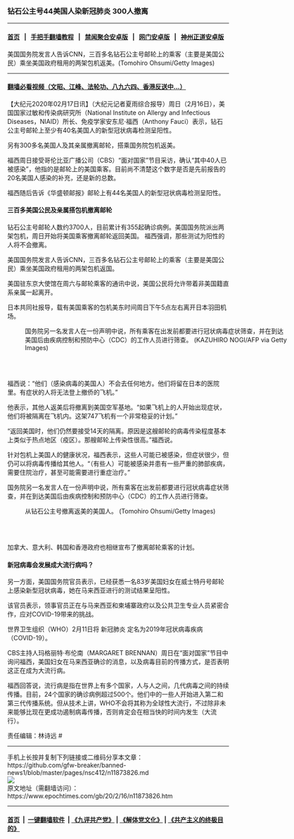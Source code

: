 ### 钻石公主号44美国人染新冠肺炎 300人撤离
------------------------

#### [首页](https://github.com/gfw-breaker/banned-news1/blob/master/README.md) &nbsp;&nbsp;|&nbsp;&nbsp; [手把手翻墙教程](https://github.com/gfw-breaker/guides/wiki) &nbsp;&nbsp;|&nbsp;&nbsp; [禁闻聚合安卓版](https://github.com/gfw-breaker/bn-android) &nbsp;&nbsp;|&nbsp;&nbsp; [网门安卓版](https://github.com/oGate2/oGate) &nbsp;&nbsp;|&nbsp;&nbsp; [神州正道安卓版](https://github.com/SzzdOgate/update) 



<div><img alt="" class="aligncenter wp-post-image" src="https://i.epochtimes.com/assets/uploads/2020/02/GettyImages-1206707424-600x400.jpg"/>
<div class="red16 caption">
 美国国务院发言人告诉CNN，三百多名钻石公主号邮轮上的乘客（主要是美国公民）乘坐美国政府租用的两架包机返美。(Tomohiro Ohsumi/Getty Images)
</div>
</div><hr/>

#### [翻墙必看视频（文昭、江峰、法轮功、八九六四、香港反送中...）](https://github.com/gfw-breaker/banned-news1/blob/master/pages/link3.md)

<div><p>
 【大纪元2020年02月17日讯】（大纪元记者夏雨综合报导）周日（2月16日），美国国家过敏和传染病研究所（National Institute on Allergy and Infectious Diseases，NIAID）所长、免疫学家安东尼·福西（Anthony Fauci）表示，钻石公主号邮轮上至少有40名美国人的新型冠状病毒检测呈阳性。
</p>
<p>
 另有300多名美国人及其亲属撤离邮轮，搭乘国务院包机返美。
</p>
<p>
 福西周日接受哥伦比亚广播公司（CBS）“面对国家”节目采访，确认“其中40人已被感染”，他指的是邮轮上的美国乘客。目前尚不清楚这个数字是否是先前报告的20名美国人感染的补充，还是新的总数。
</p>
<p>
 福西随后告诉《华盛顿邮报》邮轮上有44名美国人的新型冠状病毒检测呈阳性。
</p>
<h4>
 三百多美国公民及亲属搭包机撤离邮轮
</h4>
<p>
 钻石公主号邮轮人数约3700人，目前累计有355起确诊病例。美国国务院派出两架包机，周日开始将美国乘客撤离邮轮返回美国。 福西强调，那些测试为阳性的人将不会撤离。
</p>
<p>
 美国国务院发言人告诉CNN，三百多名钻石公主号邮轮上的乘客（主要是美国公民）乘坐美国政府租用的两架包机返国。
</p>
<p>
 美国驻东京大使馆在周六与邮轮乘客的通讯中说，美国公民将允许带着非美国籍直系亲属一起离开。
</p>
<p>
 日本共同社报导，载有美国乘客的包机美东时间周日下午5点左右离开日本羽田机场。
</p>
<figure class="wp-caption aligncenter" id="attachment_11873840" style="width: 600px">
 <ok href="http://i.epochtimes.com/assets/uploads/2020/02/GettyImages-1201369343.jpg">
  <img alt="" class="size-large wp-image-11873840" src="http://i.epochtimes.com/assets/uploads/2020/02/GettyImages-1201369343-600x399.jpg"/>
 </ok>
 <br/><figcaption class="wp-caption-text">
  国务院另一名发言人在一份声明中说，所有乘客在出发前都要进行冠状病毒症状筛查，并在到达美国后由疾病控制和预防中心（CDC）的工作人员进行筛查。 (KAZUHIRO NOGI/AFP via Getty Images)
 </figcaption><br/>
</figure><br/>
<p>
 福西说：“他们（感染病毒的美国人）不会去任何地方。他们将留在日本的医院里。有症状的人将无法登上撤侨的飞机。”
</p>
<p>
 他表示，其他人返美后将撤离到美国空军基地。“如果飞机上的人开始出现症状，他们将被隔离在飞机内。这架747飞机有一个非常稳妥的计划。”
</p>
<p>
 “返回美国时，他们仍然要接受14天的隔离。原因是这艘邮轮的病毒传染程度基本上类似于热点地区（疫区）。那艘邮轮上传染性很高。”福西说。
</p>
<p>
 针对包机上美国人的健康状况，福西表示，这些人可能已被感染，但症状很少，但仍可以将病毒传播给其他人。“（有些人）可能被感染并患有一些严重的肺部疾病，需要住院治疗，甚至可能需要进行重症治疗。”
</p>
<p>
 国务院另一名发言人在一份声明中说，所有乘客在出发前都要进行冠状病毒症状筛查，并在到达美国后由疾病控制和预防中心（CDC）的工作人员进行筛查。
</p>
<figure class="wp-caption aligncenter" id="attachment_11873843" style="width: 600px">
 <ok href="http://i.epochtimes.com/assets/uploads/2020/02/GettyImages-1206708023.jpg">
  <img alt="" class="size-large wp-image-11873843" src="http://i.epochtimes.com/assets/uploads/2020/02/GettyImages-1206708023-600x400.jpg"/>
 </ok>
 <br/><figcaption class="wp-caption-text">
  从钻石公主号撤离返美的美国人。 (Tomohiro Ohsumi/Getty Images)
 </figcaption><br/>
</figure><br/>
<p>
 加拿大、意大利、韩国和香港政府也相继宣布了撤离邮轮乘客的计划。
</p>
<h4>
 新冠病毒会发展成大流行病吗？
</h4>
<p>
 另一方面，美国国务院官员表示，已经获悉一名83岁美国妇女在威士特丹号邮轮上感染新型冠状病毒，她在马来西亚进行的测试结果呈阳性。
</p>
<p>
 该官员表示，领事官员正在与马来西亚和柬埔寨政府以及公共卫生专业人员紧密合作，应对COVID-19带来的挑战。
</p>
<p>
 世界卫生组织（WHO）2月11日将
 <ok href="https://www.epochtimes.com/gb/tag/%E6%96%B0%E5%86%A0%E8%82%BA%E7%82%8E.html">
  新冠肺炎
 </ok>
 定名为2019年冠状病毒疾病（COVID-19）。
</p>
<p>
 CBS主持人玛格丽特·布伦南（MARGARET BRENNAN）周日在“面对国家”节目中询问福西，美国妇女在马来西亚确诊的消息，以及病毒目前的传播方式，是否表明这正在成为大流行病。
</p>
<p>
 福西回答说，流行病是指在世界上有多个国家，人与人之间，几代病毒之间的持续传播。目前，24个国家的确诊病例超过500个。他们中的一些人开始进入第二和第三代传播系统。但从技术上讲，WHO不会将其称为全球性大流行，不过除非未来能够比现在更成功遏制病毒传播，否则肯定会在相当快的时间内发生（大流行）。
</p>
<div class="video_fit_container">
</div>
<p>
 责任编辑：林诗远 #
</p>
</div>
<hr/>
手机上长按并复制下列链接或二维码分享本文章：<br/>
https://github.com/gfw-breaker/banned-news1/blob/master/pages/nsc412/n11873826.md <br/>
<a href='https://github.com/gfw-breaker/banned-news1/blob/master/pages/nsc412/n11873826.md'><img src='https://github.com/gfw-breaker/banned-news1/blob/master/pages/nsc412/n11873826.md.png'/></a> <br/>
原文地址（需翻墙访问）：https://www.epochtimes.com/gb/20/2/16/n11873826.htm


------------------------
#### [首页](https://github.com/gfw-breaker/banned-news1/blob/master/README.md) &nbsp;|&nbsp; [一键翻墙软件](https://github.com/gfw-breaker/nogfw/blob/master/README.md) &nbsp;| [《九评共产党》](https://github.com/gfw-breaker/9ping.md/blob/master/README.md#九评之一评共产党是什么) | [《解体党文化》](https://github.com/gfw-breaker/jtdwh.md/blob/master/README.md) | [《共产主义的终极目的》](https://github.com/gfw-breaker/gczydzjmd.md/blob/master/README.md)


<img src='http://gfw-breaker.win/banned-news/pages/nsc412/n11873826.md' width='0px' height='0px'/>